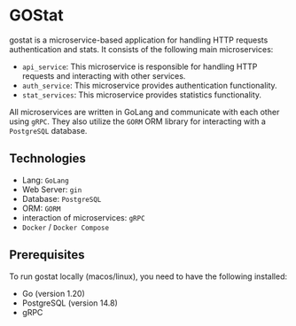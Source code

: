 # GOStat

gostat is a microservice-based application for handling HTTP requests authentication and stats. It consists of the following main microservices:

- `api_service`: This microservice is responsible for handling HTTP requests and interacting with other services.
- `auth_service`: This microservice provides authentication functionality.
- `stat_services`: This microservice provides statistics functionality.

All microservices are written in GoLang and communicate with each other using `gRPC`. They also utilize the `GORM` ORM library for interacting with a `PostgreSQL` database.

## Technologies

- Lang: `GoLang`
- Web Server: `gin`
- Database: `PostgreSQL`
- ORM: `GORM`
- interaction of microservices: `gRPC`
- `Docker` / `Docker Compose`

## Prerequisites

To run gostat locally (macos/linux), you need to have the following installed:

- Go (version 1.20)
- PostgreSQL (version 14.8)
- gRPC